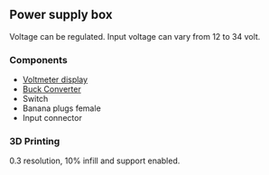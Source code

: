 ## Power supply box

Voltage can be regulated. Input voltage can vary from 12 to 34 volt.

### Components

* [Voltmeter display](https://www.google.com/search?hl=en&q=0.56%27%27%20Mini%20LED%20Digital%20Voltmeter%20Detector%20DC%200%2D100V%2012V%2024V%20Voltage)
* [Buck Converter](https://www.google.com/search?hl=en&q=XH%2DM401%20DC%2DDC%20Step%20Down%20Buck%20Converter)
* Switch
* Banana plugs female
* Input connector

### 3D Printing

0.3 resolution, 10% infill and support enabled.
